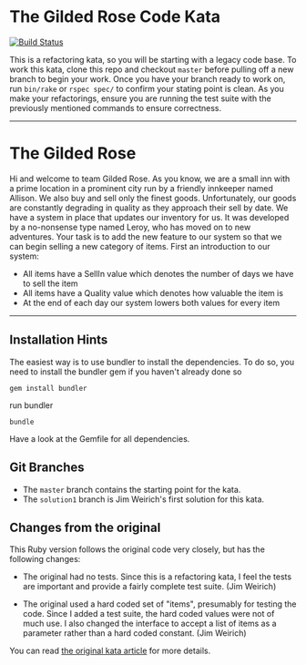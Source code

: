 # The Gilded Rose Code Kata

[![Build Status](https://travis-ci.org/plainprogrammer/gilded_rose_kata.svg?branch=master)](https://travis-ci.org/plainprogrammer/gilded_rose_kata)

This is a refactoring kata, so you will be starting with a legacy
code base.  To work this kata, clone this repo and checkout `master` before
pulling off a new branch to begin your work. Once you have your branch ready to
work on, run `bin/rake` or `rspec spec/` to confirm your stating point is
clean. As you make your refactorings, ensure you are running the test suite
with the previously mentioned commands to ensure correctness.

<hr />

# The Gilded Rose

Hi and welcome to team Gilded Rose. As you know, we are a small inn
with a prime location in a prominent city run by a friendly innkeeper
named Allison. We also buy and sell only the finest
goods. Unfortunately, our goods are constantly degrading in quality as
they approach their sell by date. We have a system in place that
updates our inventory for us. It was developed by a no-nonsense type
named Leroy, who has moved on to new adventures. Your task is to add
the new feature to our system so that we can begin selling a new
category of items. First an introduction to our system:

- All items have a SellIn value which denotes the number of days we
  have to sell the item
- All items have a Quality value which denotes how valuable the item
  is
- At the end of each day our system lowers both values for every item

<hr />

## Installation Hints

The easiest way is to use bundler to install the dependencies. To do so, you need to install the bundler gem if you haven't already done so

    gem install bundler

run bundler

    bundle

Have a look at the Gemfile for all dependencies.

## Git Branches

* The `master` branch contains the starting point for the kata.
* The `solution1` branch is Jim Weirich's first solution for this kata.

## Changes from the original

This Ruby version follows the original code very closely, but has the
following changes:

* The original had no tests.  Since this is a refactoring kata, I feel
  the tests are important and provide a fairly complete test suite. (Jim Weirich)

* The original used a hard coded set of "items", presumably for
  testing the code.  Since I added a test suite, the hard coded values
  were not of much use.  I also changed the interface to accept a list of
  items as a parameter rather than a hard coded constant. (Jim Weirich)

You can read
[the original kata article](http://iamnotmyself.com/2011/02/13/refactor-this-the-gilded-rose-kata/) for more details.
